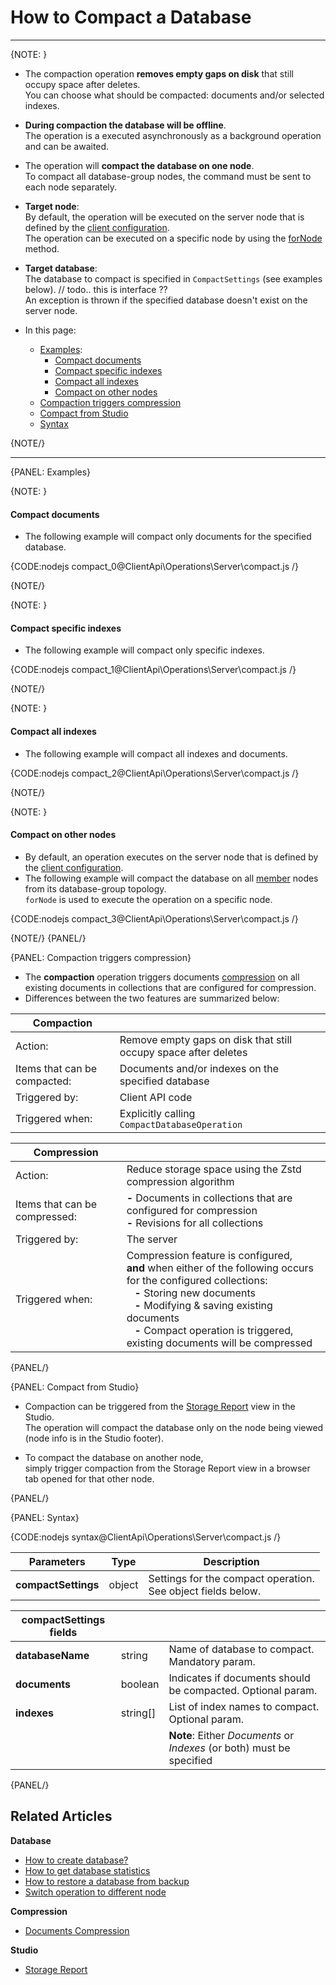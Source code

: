 # How to Compact a Database

 ---

{NOTE: }

* The compaction operation __removes empty gaps on disk__ that still occupy space after deletes.  
  You can choose what should be compacted: documents and/or selected indexes.  

* __During compaction the database will be offline__.  
  The operation is a executed asynchronously as a background operation and can be awaited.  

* The operation will __compact the database on one node__.  
  To compact all database-group nodes, the command must be sent to each node separately.  

* **Target node**:  
  By default, the operation will be executed on the server node that is defined by the [client configuration](../../../client-api/configuration/load-balance-and-failover).  
  The operation can be executed on a specific node by using the [forNode](../../../client-api/operations/how-to/switch-operations-to-different-node) method.  

* **Target database**:  
  The database to compact is specified in `CompactSettings` (see examples below). // todo.. this is interface ??  
  An exception is thrown if the specified database doesn't exist on the server node.  

* In this page:  
  * [Examples](..):  
      * [Compact documents](../../../client-api/operations/server-wide/compact-database#examples)  
      * [Compact specific indexes](../../../client-api/operations/server-wide/compact-database#compact-specific-indexes)  
      * [Compact all indexes](../../../client-api/operations/server-wide/compact-database#compact-all-indexes)  
      * [Compact on other nodes](../../../client-api/operations/server-wide/compact-database#compact-on-other-nodes)  
  * [Compaction triggers compression](../../../client-api/operations/server-wide/compact-database#compaction-triggers-compression)  
  * [Compact from Studio](../../../client-api/operations/server-wide/compact-database#compact-from-studio)  
  * [Syntax](../../../client-api/operations/server-wide/compact-database#syntax)  

{NOTE/}

---

{PANEL: Examples}

{NOTE: }

#### Compact documents

* The following example will compact only documents for the specified database.  

{CODE:nodejs compact_0@ClientApi\Operations\Server\compact.js /}

{NOTE/}

{NOTE: }

#### Compact specific indexes

* The following example will compact only specific indexes.

{CODE:nodejs compact_1@ClientApi\Operations\Server\compact.js /}

{NOTE/}

{NOTE: }

#### Compact all indexes

* The following example will compact all indexes and documents.  

{CODE:nodejs compact_2@ClientApi\Operations\Server\compact.js /}

{NOTE/}

{NOTE: }

#### Compact on other nodes

* By default, an operation executes on the server node that is defined by the [client configuration](../../../client-api/configuration/load-balance-and-failover).  
* The following example will compact the database on all [member](../../../server/clustering/rachis/cluster-topology#nodes-states-and-types) nodes from its database-group topology.  
  `forNode` is used to execute the operation on a specific node.   

{CODE:nodejs compact_3@ClientApi\Operations\Server\compact.js /}
 
{NOTE/}
{PANEL/}

{PANEL: Compaction triggers compression}

* The __compaction__ operation triggers documents [compression](../../../server/storage/documents-compression) on all existing documents in collections that are configured for compression.  
* Differences between the two features are summarized below:

| __Compaction__ | |
| - | - |
| Action: | Remove empty gaps on disk that still occupy space after deletes |
| Items that can be compacted: | Documents and/or indexes on the specified database |
| Triggered by: | Client API code |
| Triggered when: | Explicitly calling `CompactDatabaseOperation` |

| __Compression__ | |
| - | - |
| Action: | Reduce storage space using the Zstd compression algorithm |
| Items that can be compressed: | __-__ Documents in collections that are configured for compression<br>__-__ Revisions for all collections |
| Triggered by: | The server |
| Triggered when: | Compression feature is configured,<br> __and__ when either of the following occurs for the configured collections:<br>&nbsp;&nbsp;&nbsp;__-__ Storing new documents<br>&nbsp;&nbsp;&nbsp;__-__ Modifying & saving existing documents<br>&nbsp;&nbsp;&nbsp;__-__ Compact operation is triggered, existing documents will be compressed |

{PANEL/}

{PANEL: Compact from Studio}

* Compaction can be triggered from the [Storage Report](../../../studio/database/settings/documents-compression#database-storage-report) view in the Studio.  
  The operation will compact the database only on the node being viewed (node info is in the Studio footer).
 
* To compact the database on another node,  
  simply trigger compaction from the Storage Report view in a browser tab opened for that other node.

{PANEL/}

{PANEL: Syntax}

{CODE:nodejs syntax@ClientApi\Operations\Server\compact.js /}

| Parameters | Type | Description |
| - | - | - |
| **compactSettings** | object  | Settings for the compact operation.<br>See object fields below. |

| compactSettings fields | | |
| - | - | - |
| **databaseName** | string | Name of database to compact. Mandatory param. |
| **documents** | boolean | Indicates if documents should be compacted. Optional param. |
| **indexes** | string[] | List of index names to compact. Optional param. |
| | | __Note__: Either _Documents_ or _Indexes_ (or both) must be specified |

{PANEL/}

## Related Articles

**Database**

- [How to create database?](../../../client-api/operations/server-wide/create-database) 
- [How to get database statistics](../../../client-api/operations/maintenance/get-stats)
- [How to restore a database from backup](../../../client-api/operations/server-wide/restore-backup)
- [Switch operation to different node](../../../client-api/operations/how-to/switch-operations-to-different-node)

**Compression**

- [Documents Compression](../../../server/storage/documents-compression)

**Studio**

- [Storage Report](../../../studio/database/settings/documents-compression#database-storage-report)
